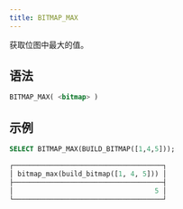 ```yaml
---
title: BITMAP_MAX
---
```


获取位图中最大的值。

## 语法

```sql
BITMAP_MAX( <bitmap> )
```

## 示例

```sql
SELECT BITMAP_MAX(BUILD_BITMAP([1,4,5]));

┌─────────────────────────────────────┐
│ bitmap_max(build_bitmap([1, 4, 5])) │
├─────────────────────────────────────┤
│                                   5 │
└─────────────────────────────────────┘
```